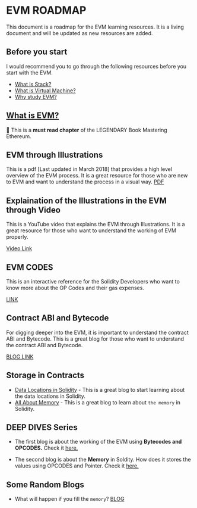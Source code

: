 # EVM ROADMAP

This document is a roadmap for the EVM learning resources. It is a living document and will be updated as new resources are added.

## Before you start

I would recommend you to go through the following resources before you start with the EVM.

- [What is Stack?](https://www.youtube.com/watch?v=FNZ5o9S9prU)
- [What is Virtual Machine?](https://www.youtube.com/watch?v=daDbY2iDmU0)
- [Why study EVM?](https://medium.com/@danielyamagata/understand-evm-opcodes-write-better-smart-contracts-e64f017b619)

## [What is EVM?](https://github.com/ethereumbook/ethereumbook/blob/develop/13evm.asciidoc)

:red_circle: This is a **must read chapter** of the LEGENDARY Book Mastering Ethereum.

## EVM through Illustrations

This is a pdf [Last updated in March 2018] that provides a high level overview of the EVM process. It is a great resource for those who are new to EVM and want to understand the process in a visual way.
[PDF][evm_illustrations]

## Explaination of the Illustrations in the EVM through **Video**

This is a YouTube video that explains the EVM through Illustrations. It is a great resource for those who want to understand the working of EVM properly.

[Video Link](https://youtu.be/kCswGz9naZg)

## EVM CODES

This is an interactive reference for the Solidity Developers who want to know more about the OP Codes and their gas expenses.

[LINK](https://www.evm.codes/?fork=merge)

## Contract ABI and Bytecode

For digging deeper into the EVM, it is important to understand the contract ABI and Bytecode. This is a great blog for those who want to understand the contract ABI and Bytecode.

[BLOG LINK](https://medium.com/@eiki1212/explaining-ethereum-contract-abi-evm-bytecode-6afa6e917c3b)

## Storage in Contracts

- [Data Locations in Solidity](https://betterprogramming.pub/solidity-tutorial-all-about-data-locations-dabd33212471) - This is a great blog to start learning about the data locations in Solidity.
- [All About Memory](https://betterprogramming.pub/solidity-tutorial-all-about-memory-1e1696d71ee4) - This is a great blog to learn about `the memory` in Solidity.

## DEEP DIVES Series

- The first blog is about the working of the EVM using **Bytecodes and OPCODES.** Check it [here.](https://medium.com/@danielyamagata/understand-evm-opcodes-write-better-smart-contracts-e64f017b619)

- The second blog is about the **Memory** in Soldity. How does it stores the values using OPCODES and Pointer. Check it [here.](https://noxx.substack.com/p/evm-deep-dives-the-path-to-shadowy-d6b)

[evm_illustrations]: ethereum_evm_illustrated.pdf

## Some Random Blogs

- What will happen if you fill the `memory`? [BLOG](https://soliditydeveloper.com/stacktoodeep)
